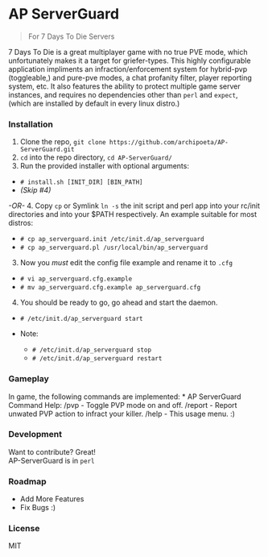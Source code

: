 # AP ServerGuard
> For 7 Days To Die Servers

7 Days To Die is a great multiplayer game with no true PVE mode, which unfortunately makes it a target for griefer-types. This highly configurable application impliments an infraction/enforcement system for hybrid-pvp (toggleable,) and pure-pve modes, a chat profanity filter, player reporting system, etc. It also features the ability
to protect multiple game server instances, and requires no dependencies other than `perl` and `expect`, (which are installed by default in every linux distro.)

### Installation
1. Clone the repo, `git clone https://github.com/archipoeta/AP-ServerGuard.git`
2. `cd` into the repo directory, `cd AP-ServerGuard/`
3. Run the provided installer with optional arguments:
 - `# install.sh [INIT_DIR] [BIN_PATH]`
 - *(Skip #4)*

  *-OR-*
4. Copy `cp` or Symlink `ln -s` the init script and perl app into your rc/init directories and into your $PATH respectively. An example suitable for most distros:
  - `# cp ap_serverguard.init /etc/init.d/ap_serverguard`
  - `# cp ap_serverguard.pl /usr/local/bin/ap_serverguard`

3. Now you *must* edit the config file example and rename it to `.cfg`
  - `# vi ap_serverguard.cfg.example`
  - `# mv ap_serverguard.cfg.example ap_serverguard.cfg`

4. You should be ready to go, go ahead and start the daemon.
  - `# /etc/init.d/ap_serverguard start`

- Note:
  - `# /etc/init.d/ap_serverguard stop`
  - `# /etc/init.d/ap_serverguard restart`

### Gameplay
In game, the following commands are implemented:
        * AP ServerGuard Command Help:
          /pvp     - Toggle PVP mode on and off.
          /report  - Report unwated PVP action to infract your killer.
          /help    - This usage menu. :)

### Development
Want to contribute? Great!  
AP-ServerGuard is in `perl`

### Roadmap
 - Add More Features
 - Fix Bugs :)

### License
MIT
